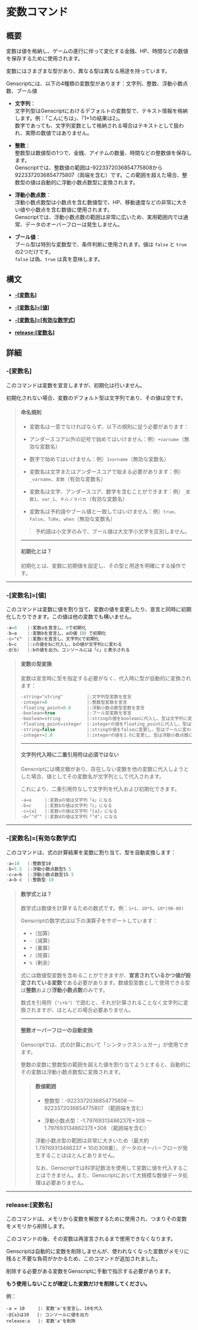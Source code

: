 # 変数コマンド

## 概要

変数は値を格納し、ゲームの進行に伴って変化する金銭、HP、時間などの数値を保存するために使用されます。

変数にはさまざまな型があり、異なる型は異なる用途を持っています。

Genscriptには、以下の4種類の変数型があります：文字列、整数、浮動小数点数、ブール値

- **文字列**：  
  文字列型はGenscriptにおけるデフォルトの変数型で、テキスト情報を格納します。例：「こんにちは」、「1+1の結果は2」。  
  数字であっても、文字列変数として格納される場合はテキストとして扱われ、実際の数値ではありません。

- **整数**：  
  整数型は数値型の1つで、金銭、アイテムの数量、時間などの整数値を保存します。  
  Genscriptでは、整数値の範囲は-9223372036854775808から9223372036854775807（両端を含む）です。この範囲を超えた場合、整数型の値は自動的に浮動小数点数型に変換されます。

- **浮動小数点数**：  
  浮動小数点数型は小数点を含む数値型で、HP、移動速度などの非常に大きい値や小数点を含む数値に使用されます。  
  Genscriptでは、浮動小数点数の範囲は非常に広いため、実用範囲内では通常、データのオーバーフローは発生しません。

- **ブール値**：  
  ブール型は特別な変数型で、条件判断に使用されます。値は `false` と `true` の2つだけです。  
  `false` は偽、`true` は真を意味します。

## 構文  

- **[-[変数名]](#-変数名)**

- **[-[変数名]=[値]](#-変数名値)**

- **[-[変数名]=[有効な数学式]](#-変数名有効な数学式)**

- **[release:[変数名]](#release変数名)**

## 詳細

### **\-[変数名]**

このコマンドは変数を宣言しますが、初期化は行いません。

初期化されない場合、変数のデフォルト型は文字列であり、その値は空です。

> #### **命名規則**
>
> - 変数名は一意でなければならず、以下の規則に従う必要があります：  
> - アンダースコア以外の記号で始めてはいけません：例）`+varname`（無効な変数名）
>
> - 数字で始めてはいけません：例）`1varname`（無効な変数名）
>
> - 変数名は文字またはアンダースコアで始まる必要があります：例）`_varname`、`変数`（有効な変数名）
>
> - 変数名は文字、アンダースコア、数字を含むことができます：例）`_変数1`、`var_1`、`チルノ９バカ`（有効な変数名）  
>
> - 変数名は予約語やブール値と一致してはいけません：例）`true`、`False`、`TuRe`、`when`（無効な変数名）
>
>> 予約語は小文字のみで、ブール値は大文字小文字を区別しません。
>
> ---
>
> #### **初期化とは？**  
>
> 初期化とは、変数に初期値を設定し、その型と用途を明確にする操作です。

---

### **\-[変数名]=[値]**

このコマンドは変数に値を割り当て、変数の値を変更したり、宣言と同時に初期化したりできます。この値は他の変数でも構いません。

```gs
-a=0    |:変数aを宣言し、0で初期化
-b=a    |:変数bを宣言し、aの値（0）で初期化
-c="c"  |:変数cを宣言し、文字列cで初期化
-b=c    |:cの値をbに代入し、bの値が文字列cに変わる
-@{b}   |:bの値を出力。コンソールには「c」と表示される
```  

> #### **変数の型変換**
> 
> 変数は宣言時に型を指定する必要がなく、代入時に型が自動的に変換されます：
>
> ```gs
> -string="string"         |:文字列型変数を宣言
> -integer=0               |:整数型変数を宣言
> -floating_point=0.0      |:浮動小数点数型変数を宣言
> -boolean=true            |:ブール型変数を宣言
> -boolean=string          |:stringの値をbooleanに代入し、型は文字列に変わる
> -floating_point=integer  |:integerの値をfloating_pointに代入し、型は整数に変わる
> -string=false            |:stringの値をfalseに変更し、型はブールに変わる
> -integer=1.0             |:integerの値を1.0に変更し、型は浮動小数点数に変わる
> ```
>
> ---
>
> #### **文字列代入時に二重引用符は必須ではない**
>
> Genscriptには構文糖があり、存在しない変数を他の変数に代入しようとした場合、値としてその変数名が文字列として代入されます。
> 
> これにより、二重引用符なしで文字列を代入および初期化できます。
>
> ```gs
> -a=a     |:変数aの値は文字列「a」になる
> -b=c     |:変数bの値は文字列「c」になる
> -c={a}   |:変数cの値は文字列「{a}」になる
> -d=""d"" |:変数dの値は文字列「"d"」になる
> ```

---

### **\-[変数名]=[有効な数学式]**

このコマンドは、式の計算結果を変数に割り当て、型を自動変換します：

```gs
-a=10   |:整数型10
-b=5.5  |:浮動小数点数型5.5
-c=a+b  |:浮動小数点数型15.5
-a=b-c  |:整数型-10
```

> #### **数学式とは？**
>
> 数学式は数値を計算するための数式です。例：`1+1`、`10*5`、`10*(90-80)`
>    
> Genscriptの数学式は以下の演算子をサポートしています：
> - `+`（加算）
> - `-`（減算）
> - `*`（乗算）
> - `/`（除算）
> - `%`（剰余）  
>  
> 式には数値型変数を含めることができますが、**宣言されているかつ値が設定されている変数**である必要があります。数値型変数として使用できる型は**整数**および**浮動小数点数**のみです。
>  
> 
> 数式を引用符（`"c+b"`）で囲むと、それが計算されることなく文字列に変換されますが、ほとんどの場合必要ありません。  
>  
> ---
>
> #### **整数オーバーフローの自動変換**
>
> Genscriptでは、式の計算において「シンタックスシュガー」が使用できます。
>
> 整数の変数に整数型の範囲を超えた値を割り当てようとすると、自動的にその変数は浮動小数点数型に変換されます。
>
>> #### **数値範囲**
>>
>> - 整数型：-9223372036854775808 〜 9223372036854775807 （範囲端を含む）
>>  
>> - 浮動小数点型：-1.79769313486237E+308 〜 1.79769313486237E+308 （範囲端を含む）  
>>  
>> 浮動小数点型の範囲は非常に大きいため（最大約1.79769313486237 × 10の308乗）、データのオーバーフローが発生することはほとんどありません。  
>>  
>> なお、Genscriptでは科学記数法を使用して変数に値を代入することはできません。また、Genscriptにおいて大規模な数値データ処理は必要ありません。
  
---

### **release:[変数名]**

このコマンドは、メモリから変数を解放するために使用され、つまりその変数をメモリから削除します。

このコマンドの後、その変数は再宣言されるまで使用できなくなります。

Genscriptは自動的に変数を削除しませんが、使われなくなった変数がメモリに残ると不要な負荷がかかるため、このコマンドが追加されました。

削除する必要がある変数をGenscriptに手動で指示する必要があります。

**もう使用しないことが確定した変数だけを削除してください。**

例：

```genscript
-a = 10     |: 変数'a'を宣言し、10を代入
-@{a}は10   |: コンソールに値を出力
release:a   |: 変数'a'を削除